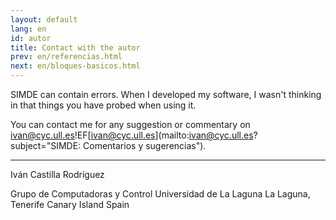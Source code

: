 ```yaml
---
layout: default
lang: en
id: autor
title: Contact with the autor
prev: en/referencias.html
next: en/bloques-basicos.html
---
```


SIMDE can contain errors. When I developed my software, I wasn't thinking in that things you have probed when using it.

You can contact me for any suggestion or commentary on ivan@cyc.ull.es!EF[ivan@cyc.ull.es](mailto:ivan@cyc.ull.es?subject="SIMDE: Comentarios y sugerencias").

--------------------

Iván Castilla Rodríguez

Grupo de Computadoras y Control
Universidad de La Laguna
La Laguna, Tenerife
Canary Island
Spain
